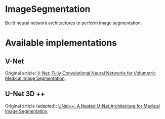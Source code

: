 # ImageSegmentation
Build neural network architectures to perform image segmentation.

# Available implementations
## V-Net
Original article: [V-Net: Fully Convolutional Neural Networks for Volumetric Medical Image Segmentation](https://arxiv.org/abs/1606.04797).

## U-Net 3D ++ 
Original article (adapted): [UNet++: A Nested U-Net Architecture for Medical Image Segmentation](https://arxiv.org/abs/1807.10165v1).
